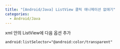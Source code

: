 ```yaml
---
title: "[Android/Java] ListView 클릭 애니메이션 없애기"
categories:
  - Android/Java
---
```


xml 안의 ListView에 다음 옵션 추가
```xml
android:listSelector="@android:color/transparent"
```
